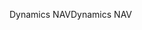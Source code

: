<span data-ttu-id="e8f0b-101">Dynamics NAV</span><span class="sxs-lookup"><span data-stu-id="e8f0b-101">Dynamics NAV</span></span>
